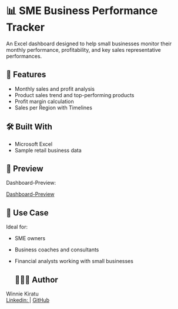 # 📊 SME Business Performance Tracker

An Excel dashboard designed to help small businesses monitor their monthly performance, profitability, and key sales representative performances.


## 🚀 Features
- Monthly sales and profit analysis
- Product sales trend and top-performing products
- Profit margin calculation
- Sales per Region with Timelines

## 🛠️ Built With
- Microsoft Excel
- Sample retail business data

## 📸 Preview
Dashboard-Preview:

<a href= "https://github.com/wacerabanice/Data-Analysis-Dashboard/blob/main/Dashboard-Preview.png"> Dashboard-Preview</a>


## 📌 Use Case
Ideal for:
- SME owners
- Business coaches and consultants
- Financial analysts working with small businesses

  ## 🙋🏽‍♀️ Author
Winnie Kiratu  
[Linkedin: ](https://www.linkedin.com/in/winnie-kiratu/) | [GitHub](https://github.com/wacerabanice)
